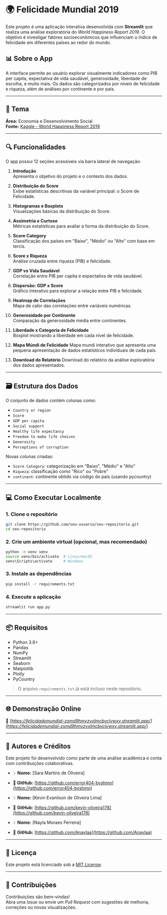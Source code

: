 
# 🌍 Felicidade Mundial 2019

Este projeto é uma aplicação interativa desenvolvida com **Streamlit** que realiza uma análise exploratória do _World Happiness Report 2019_. O objetivo é investigar fatores socioeconômicos que influenciam o índice de felicidade em diferentes países ao redor do mundo.

## 📊 Sobre o App

A interface permite ao usuário explorar visualmente indicadores como PIB per capita, expectativa de vida saudável, generosidade, liberdade de escolha, e muito mais. Os dados são categorizados por níveis de felicidade e riqueza, além de análises por continente e por país.

---

## 🧠 Tema

**Área:** Economia e Desenvolvimento Social  
**Fonte:** [Kaggle - World Happiness Report 2019](https://www.kaggle.com/unsdsn/world-happiness)

---

## 🔍 Funcionalidades

O app possui 12 seções acessíveis via barra lateral de navegação:

1. **Introdução**  
    Apresenta o objetivo do projeto e o contexto dos dados.

2. **Distribuição do Score**  
    Exibe estatísticas descritivas da variável principal: o Score de Felicidade.

3. **Histogramas e Boxplots**  
    Visualizações básicas da distribuição do Score.

4. **Assimetria e Curtose**  
    Métricas estatísticas para avaliar a forma da distribuição do Score.
 
5. **Score Category**  
    Classificação dos países em "Baixo", "Médio" ou "Alto" com base em tercis.

6. **Score x Riqueza**  
    Análise cruzada entre riqueza (PIB) e felicidade.

7. **GDP vs Vida Saudável**  
    Correlação entre PIB per capita e expectativa de vida saudável.

8. **Dispersão: GDP x Score**  
    Gráfico interativo para explorar a relação entre PIB e felicidade.

9. **Heatmap de Correlações**  
    Mapa de calor das correlações entre variáveis numéricas.

10. **Generosidade por Continente**  
    Comparação da generosidade média entre continentes.

11. **Liberdade x Categoria de Felicidade**  
    Boxplot mostrando a liberdade em cada nível de felicidade.

12. **Mapa Múndi de Felicidade**
    Mapa mundi interativo que apresenta uma pequena apresentação de dados estatísticos individuais de cada país.

13. **Download do Relatório**
    Download do relatório da análise exploratória dos dados apresentados.
    
---

## 🗃️ Estrutura dos Dados

O conjunto de dados contém colunas como:

- `Country or region`
- `Score`
- `GDP per capita`
- `Social support`
- `Healthy life expectancy`
- `Freedom to make life choices`
- `Generosity`
- `Perceptions of corruption`

Novas colunas criadas:

- `Score Category`: categorização em "Baixo", "Médio" e "Alto"
- `Riqueza`: classificação como "Rico" ou "Pobre"
- `continent`: continente obtido via código do país (usando pycountry)

---

## 💻 Como Executar Localmente

### 1. Clone o repositório

```bash
git clone https://github.com/seu-usuario/seu-repositorio.git
cd seu-repositorio
```

### 2. Crie um ambiente virtual (opcional, mas recomendado)

```bash
python -m venv venv
source venv/bin/activate  # Linux/macOS
venv\Scripts\activate     # Windows
```

### 3. Instale as dependências

```bash
pip install -r requirements.txt
```

### 4. Execute a aplicação

```bash
streamlit run app.py
```

---

## 📦 Requisitos

- Python 3.8+
- Pandas
- NumPy
- Streamlit
- Seaborn
- Matplotlib
- Plotly
- PyCountry

> O arquivo `requirements.txt` já está incluso neste repositório.

---

## 🌐 Demonstração Online

🔗 *[https://felicidademundial-zsmd9hmvzvxlmcbvclvwxy.streamlit.app/](https://felicidademundial-zsmd9hmvzvxlmcbvclvwxy.streamlit.app/)*

---

## 🧠 Autores e Créditos

Este projeto foi desenvolvido como parte de uma análise acadêmica e conta com contribuições colaborativas.

- 💡 **Nome:** [Sara Martins de Oliveira]
- 🧪 **GitHub:** [https://github.com/error404-byshmo](https://github.com/error404-byshmo)

- 💡 **Nome:** [Kevin Evanilson de Oliveira Lima]
- 🧪 **GitHub:** [https://github.com/kevin-oliveira178](https://github.com/kevin-oliveira178)

- 💡 **Nome:** [Nayla Moraes Ferreira]
- 🧪 **GitHub:** [https://github.com/Anaylaa](https://github.com/Anaylaa)


---

## 📝 Licença

Este projeto está licenciado sob a [MIT License](LICENSE).

---

## 🤝 Contribuições

Contribuições são bem-vindas!  
Abra uma *Issue* ou envie um *Pull Request* com sugestões de melhoria, correções ou novas visualizações.
